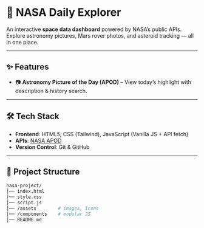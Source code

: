 # 🌌 NASA Daily Explorer

An interactive **space data dashboard** powered by NASA’s public APIs.  
Explore astronomy pictures, Mars rover photos, and asteroid tracking — all in one place.

---

## ✨ Features
- 📷 **Astronomy Picture of the Day (APOD)** – View today’s highlight with description & history search.

---

## 🛠️ Tech Stack
- **Frontend**: HTML5, CSS (Tailwind), JavaScript (Vanilla JS + API fetch)
- **APIs**: [NASA APOD](https://api.nasa.gov/planetary/apod)
- **Version Control**: Git & GitHub

---

## 📂 Project Structure
```bash
nasa-project/
│── index.html
│── style.css
│── script.js
│── /assets        # images, icons
│── /components    # modular JS
│── README.md
